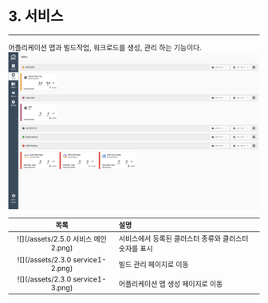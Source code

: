 # 3. 서비스

---

어플리케이션 맵과 빌드작업, 워크로드를 생성, 관리 하는 기능이다.![](/assets/KR/3.0.0/3_1.png)

| 목록 | 설명 |
| :---: | :--- |
| ![](/assets/2.5.0 서비스 메인2.png) | 서비스에서 등록된 클러스터 종류와 클러스터 숫자를 표시 |
| ![](/assets/2.3.0 service1-2.png) | 빌드 관리 페이지로 이동 |
| ![](/assets/2.3.0 service1-3.png) | 어플리케이션 맵 생성 페이지로 이동 |




